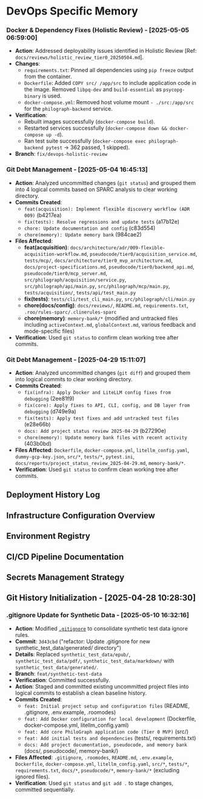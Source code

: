 # DevOps Specific Memory
<!-- Entries below should be added reverse chronologically (newest first) -->

### Docker & Dependency Fixes (Holistic Review) - [2025-05-05 06:59:00]
- **Action**: Addressed deployability issues identified in Holistic Review [Ref: `docs/reviews/holistic_review_tier0_20250504.md`].
- **Changes**:
    - `requirements.txt`: Pinned all dependencies using `pip freeze` output from the container.
    - `Dockerfile`: Added `COPY src/ /app/src` to include application code in the image. Removed `libpq-dev` and `build-essential` as `psycopg-binary` is used.
    - `docker-compose.yml`: Removed host volume mount `- ./src:/app/src` for the `philograph-backend` service.
- **Verification**:
    - Rebuilt images successfully (`docker-compose build`).
    - Restarted services successfully (`docker-compose down && docker-compose up -d`).
    - Ran test suite successfully (`docker-compose exec philograph-backend pytest` -> 362 passed, 1 skipped).
- **Branch**: `fix/devops-holistic-review`
### Git Debt Management - [2025-05-04 16:45:13]
- **Action**: Analyzed uncommitted changes (`git status`) and grouped them into 4 logical commits based on SPARC analysis to clear working directory.
- **Commits Created**:
    - `feat(acquisition): Implement flexible discovery workflow (ADR 009)` (b4217ea)
    - `fix(tests): Resolve regressions and update tests` (a17b12e)
    - `chore: Update documentation and config` (c83d554)
    - `chore(memory): Update memory bank` (984cae2)
- **Files Affected**:
    - **feat(acquisition)**: `docs/architecture/adr/009-flexible-acquisition-workflow.md`, `pseudocode/tier0/acquisition_service.md`, `tests/mcp/`, `docs/architecture/tier0_mvp_architecture.md`, `docs/project-specifications.md`, `pseudocode/tier0/backend_api.md`, `pseudocode/tier0/mcp_server.md`, `src/philograph/acquisition/service.py`, `src/philograph/api/main.py`, `src/philograph/mcp/main.py`, `tests/acquisition/`, `tests/api/test_main.py`
    - **fix(tests)**: `tests/cli/test_cli_main.py`, `src/philograph/cli/main.py`
    - **chore(docs/config)**: `docs/reviews/`, `README.md`, `requirements.txt`, `.roo/rules-sparc/.clinerules-sparc`
    - **chore(memory)**: `memory-bank/*` (modified and untracked files including `activeContext.md`, `globalContext.md`, various feedback and mode-specific files)
- **Verification**: Used `git status` to confirm clean working tree after commits.
### Git Debt Management - [2025-04-29 15:11:07]
- **Action**: Analyzed uncommitted changes (`git diff`) and grouped them into logical commits to clear working directory.
- **Commits Created**:
    - `fix(infra): Apply Docker and LiteLLM config fixes from debugging` (2ee81f9)
    - `fix(core): Apply fixes to API, CLI, config, and DB layer from debugging` (d749e9a)
    - `fix(tests): Apply test fixes and add untracked test files` (e28e66b)
    - `docs: Add project status review 2025-04-29` (b27290e)
    - `chore(memory): Update memory bank files with recent activity` (403b0bd)
- **Files Affected**: `Dockerfile`, `docker-compose.yml`, `litellm_config.yaml`, `dummy-gcp-key.json`, `src/*`, `tests/*`, `pytest.ini`, `docs/reports/project_status_review_2025-04-29.md`, `memory-bank/*`.
- **Verification**: Used `git status` to confirm clean working tree after commits.
## Deployment History Log
<!-- Append deployment details using the format below -->

## Infrastructure Configuration Overview
<!-- Append infra config details using the format below -->

## Environment Registry
<!-- Append environment details using the format below -->

## CI/CD Pipeline Documentation
<!-- Append pipeline details using the format below -->

## Secrets Management Strategy
<!-- Update strategy notes here (consider if this should be newest first or overwrite) -->

## Git History Initialization - [2025-04-28 10:28:30]
### .gitignore Update for Synthetic Data - [2025-05-10 16:32:16]
- **Action**: Modified [`.gitignore`](.gitignore:1) to consolidate synthetic test data ignore rules.
- **Commit**: `3d43cbd` ("refactor: Update .gitignore for new synthetic_test_data/generated/ directory")
- **Details**: Replaced `synthetic_test_data/epub/`, `synthetic_test_data/pdf/`, `synthetic_test_data/markdown/` with `synthetic_test_data/generated/`.
- **Branch**: `feat/synthetic-test-data`
- **Verification**: Committed successfully.
- **Action**: Staged and committed existing uncommitted project files into logical commits to establish a clean baseline history.
- **Commits Created**:
    - `feat: Initial project setup and configuration files` (README, .gitignore, .env.example, .roomodes)
    - `feat: Add Docker configuration for local development` (Dockerfile, docker-compose.yml, litellm_config.yaml)
    - `feat: Add core PhiloGraph application code (Tier 0 MVP)` (src/)
    - `feat: Add initial tests and dependencies` (tests/, requirements.txt)
    - `docs: Add project documentation, pseudocode, and memory bank` (docs/, pseudocode/, memory-bank/)
- **Files Affected**: `.gitignore`, `.roomodes`, `README.md`, `.env.example`, `Dockerfile`, `docker-compose.yml`, `litellm_config.yaml`, `src/*`, `tests/*`, `requirements.txt`, `docs/*`, `pseudocode/*`, `memory-bank/*` (excluding ignored files).
- **Verification**: Used `git status` and `git add .` to stage changes, committed sequentially.